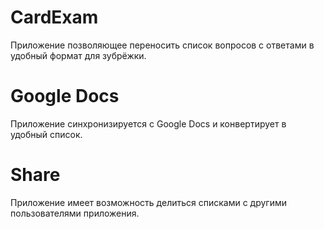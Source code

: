 # CardExam
 Приложение позволяющее переносить список вопросов с ответами в удобный формат для зубрёжки.
# Google Docs
 Приложение синхронизируется с Google Docs и конвертирует в удобный список.
# Share
 Приложение имеет возможность делиться списками с другими пользователями приложения.